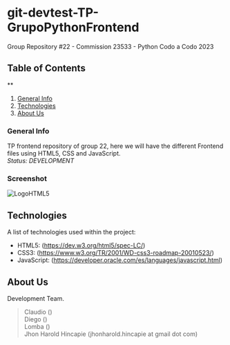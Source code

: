 # git-devtest-TP-GrupoPythonFrontend
Group Repository #22 - Commission 23533 - Python Codo a Codo 2023

## Table of Contents
**
1. [General Info](#general-info)
2. [Technologies](#technologies)
3. [About Us](#about-us)

### General Info
TP frontend repository of group 22, here we will have the different Frontend files using HTML5, CSS and JavaScript.<br>
<em>Status: <important>DEVELOPMENT</important></em>

### Screenshot
![LogoHTML5](https://www.w3.org/html/logo/downloads/HTML5_Logo_128.png)

## Technologies
A list of technologies used within the project:
* HTML5: (https://dev.w3.org/html5/spec-LC/) 
* CSS3: (https://www.w3.org/TR/2001/WD-css3-roadmap-20010523/)
* JavaScript: (https://developer.oracle.com/es/languages/javascript.html)

## About Us
Development Team.
> Claudio () <br>
> Diego () <br>
> Lomba () <br>
> Jhon Harold Hincapie (jhonharold.hincapie at gmail dot com)
